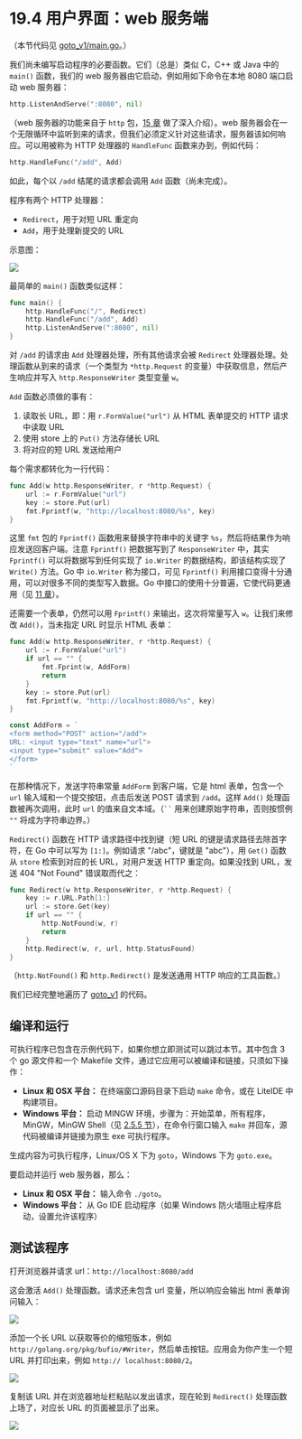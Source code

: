 # 19.4 用户界面：web 服务端

（本节代码见 [goto\_v1/main.go](examples/chapter\_19/goto\_v1/main.go)。）

我们尚未编写启动程序的必要函数。它们（总是）类似 C，C++ 或 Java 中的 `main()` 函数，我们的 web 服务器由它启动，例如用如下命令在本地 8080 端口启动 web 服务器：

```go
http.ListenAndServe(":8080", nil)
```

（web 服务器的功能来自于 `http` 包，[15 章](15.0.md) 做了深入介绍）。web 服务器会在一个无限循环中监听到来的请求，但我们必须定义针对这些请求，服务器该如何响应。可以用被称为 HTTP 处理器的 `HandleFunc` 函数来办到，例如代码：

```go
http.HandleFunc("/add", Add)
```

如此，每个以 `/add` 结尾的请求都会调用 `Add` 函数（尚未完成）。

程序有两个 HTTP 处理器：

* `Redirect`，用于对短 URL 重定向
* `Add`，用于处理新提交的 URL

示意图：

![](images/19.4\_fig19.1.jpg)

最简单的 `main()` 函数类似这样：

```go
func main() {
	http.HandleFunc("/", Redirect)
	http.HandleFunc("/add", Add)
	http.ListenAndServe(":8080", nil)
}
```

对 `/add` 的请求由 `Add` 处理器处理，所有其他请求会被 `Redirect` 处理器处理。处理函数从到来的请求（一个类型为 `*http.Request` 的变量）中获取信息，然后产生响应并写入 `http.ResponseWriter` 类型变量 `w`。

`Add` 函数必须做的事有：

1. 读取长 URL，即：用 `r.FormValue("url")` 从 HTML 表单提交的 HTTP 请求中读取 URL
2. 使用 store 上的 `Put()` 方法存储长 URL
3. 将对应的短 URL 发送给用户

每个需求都转化为一行代码：

```go
func Add(w http.ResponseWriter, r *http.Request) {
	url := r.FormValue("url")
	key := store.Put(url)
	fmt.Fprintf(w, "http://localhost:8080/%s", key)
}
```

这里 `fmt` 包的 `Fprintf()` 函数用来替换字符串中的关键字 `%s`，然后将结果作为响应发送回客户端。注意 `Fprintf()` 把数据写到了 `ResponseWriter` 中，其实 `Fprintf()` 可以将数据写到任何实现了 `io.Writer` 的数据结构，即该结构实现了 `Write()` 方法。Go 中 `io.Writer` 称为接口，可见 `Fprintf()` 利用接口变得十分通用，可以对很多不同的类型写入数据。Go 中接口的使用十分普遍，它使代码更通用（见 [11 章](11.0.md)）。

还需要一个表单，仍然可以用 `Fprintf()` 来输出，这次将常量写入 `w`。让我们来修改 `Add()`，当未指定 URL 时显示 HTML 表单：

```go
func Add(w http.ResponseWriter, r *http.Request) {
	url := r.FormValue("url")
	if url == "" {
		fmt.Fprint(w, AddForm)
		return
	}
	key := store.Put(url)
	fmt.Fprintf(w, "http://localhost:8080/%s", key)
}

const AddForm = `
<form method="POST" action="/add">
URL: <input type="text" name="url">
<input type="submit" value="Add">
</form>
`
```

在那种情况下，发送字符串常量 `AddForm` 到客户端，它是 html 表单，包含一个 `url` 输入域和一个提交按钮，点击后发送 POST 请求到 `/add`。这样 `Add()` 处理函数被再次调用，此时 `url` 的值来自文本域。（` `` ` 用来创建原始字符串，否则按惯例 `""` 将成为字符串边界。）

`Redirect()` 函数在 HTTP 请求路径中找到键（短 URL 的键是请求路径去除首字符，在 Go 中可以写为 `[1:]`。例如请求 "/abc"，键就是 "abc"），用 `Get()` 函数从 `store` 检索到对应的长 URL，对用户发送 HTTP 重定向。如果没找到 URL，发送 404 "Not Found" 错误取而代之：

```go
func Redirect(w http.ResponseWriter, r *http.Request) {
	key := r.URL.Path[1:]
	url := store.Get(key)
	if url == "" {
		http.NotFound(w, r)
		return
	}
	http.Redirect(w, r, url, http.StatusFound)
}
```

（`http.NotFound()` 和 `http.Redirect()` 是发送通用 HTTP 响应的工具函数。）

我们已经完整地遍历了 [goto\_v1](examples/chapter\_19/goto\_v1/) 的代码。

## 编译和运行

可执行程序已包含在示例代码下，如果你想立即测试可以跳过本节。其中包含 3 个 go 源文件和一个 Makefile 文件，通过它应用可以被编译和链接，只须如下操作：

* **Linux 和 OSX 平台：** 在终端窗口源码目录下启动 `make` 命令，或在 LiteIDE 中构建项目。
* **Windows 平台：** 启动 MINGW 环境，步骤为：开始菜单，所有程序，MinGW，MinGW Shell（见 [2.5.5 节](02.5.md)），在命令行窗口输入 `make` 并回车，源代码被编译并链接为原生 exe 可执行程序。

生成内容为可执行程序，Linux/OS X 下为 `goto`，Windows 下为 `goto.exe`。

要启动并运行 web 服务器，那么：

* **Linux 和 OSX 平台：** 输入命令 `./goto`。
* **Windows 平台：** 从 Go IDE 启动程序（如果 Windows 防火墙阻止程序启动，设置允许该程序）

## 测试该程序

打开浏览器并请求 url：`http://localhost:8080/add`

这会激活 `Add()` 处理函数。请求还未包含 url 变量，所以响应会输出 html 表单询问输入：

![](images/19.4\_fig19.2.png)

添加一个长 URL 以获取等价的缩短版本，例如 `http://golang.org/pkg/bufio/#Writer`，然后单击按钮。应用会为你产生一个短 URL 并打印出来，例如 `http:// localhost:8080/2`。

![](images/19.4\_fig19.3.jpg)

复制该 URL 并在浏览器地址栏粘贴以发出请求，现在轮到 `Redirect()` 处理函数上场了，对应长 URL 的页面被显示了出来。

![](images/19.4\_fig19.4.jpg)
